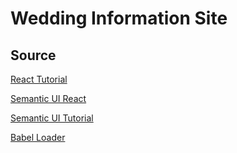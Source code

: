 # Wedding Information Site

## Source
[React Tutorial](https://medium.com/@Preda/getting-started-on-building-a-personal-website-with-react-b44ee93b1710)

[Semantic UI React](https://react.semantic-ui.com/introduction)

[Semantic UI Tutorial](https://medium.com/@Preda/semantic-ui-for-good-looking-looking-elements-5e6645787e99)

[Babel Loader](https://github.com/babel/babel-loader)